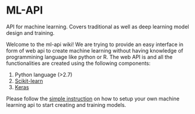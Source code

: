 # ML-API
API for machine learning. Covers traditional as well as deep learning model design and training.

Welcome to the ml-api wiki!
We are trying to provide an easy interface in form of web api to create machine learning without having knowledge of programmining language like python or R. The web API is and all the functionalities are created using the following components:
1) Python language (>2.7)
2) [Scikit-learn](http://scikit-learn.org/)
3) [Keras](https://keras.io/)

Please follow the [simple instruction](https://github.com/deepakkumar1984/ml-api/wiki/Install-and-Configure) on how to setup your own machine learning api to start creating and training models.

